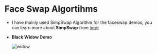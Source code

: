 # Face Swap Algortihms

* I have mainly used SimpSwap Algorithm for the faceswap demos, you can learn more about **SimpSwap** from [here](https://github.com/neuralchen/SimSwap)

* **Black Widow Demo**

    ![widow](https://github.com/Pavankunchala/Work-Showcase/blob/master/Face-Swap.gif)
